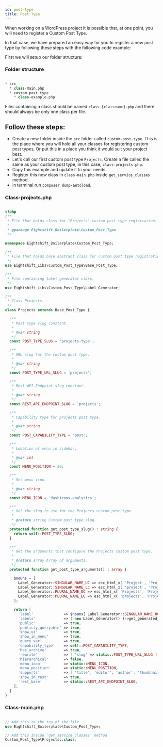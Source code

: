```yaml
---
id: post-type
title: Post Type
---
```


When working on a WordPress project it is possible that, at one point, you will need to register a Custom Post Type.

In that case, we have prepared an easy way for you to register a new post type by following these steps with the following code example:

First we will setup our folder structure:

### Folder structure

```php

* src
  * class-main.php
  * custom-post-type
    * class-example.php

```
Files containing a class should be named `class-{classname}.php` and there should always be only one class per file.

## Follow these steps:
* Create a new folder inside the `src` folder called `custom-post-type`. This is the place where you will hold all your classes for registering custom post types, Or put this in a place you think it would suit your project best.
* Let's call our first custom post type `Projects`. Create a file called the same as your custom post type, in this case, `class-projects.php`.
* Copy this example and update it to your needs.
* Register this new class in `class-main.php` inside `get_service_classes` method.
* In terminal run `composer dump-autoload`.

### Class-projects.php

```php

<?php
/**
 * File that holds class for "Projects" custom post type registration.
 *
 * @package Eightshift_Boilerplate\Custom_Post_Type
 */

namespace Eightshift_Boilerplate\Custom_Post_Type;

/**
 * File that holds base abstract class for custom post type registration.
 */
use Eightshift_Libs\Custom_Post_Type\Base_Post_Type;

/**
 * File containing label generator class.
 */
use Eightshift_Libs\Custom_Post_Type\Label_Generator;

/**
 * Class Projects.
 */
class Projects extends Base_Post_Type {

  /**
   * Post type slug constant.
   *
   * @var string
   */
  const POST_TYPE_SLUG = 'projects-type';

  /**
   * URL slug for the custom post type.
   *
   * @var string
   */
  const POST_TYPE_URL_SLUG = 'projects';

  /**
   * Rest API Endpoint slug constant.
   *
   * @var string
   */
  const REST_API_ENDPOINT_SLUG = 'projects';

  /**
   * Capability type for projects post type.
   *
   * @var string
   */
  const POST_CAPABILITY_TYPE = 'post';

  /**
   * Location of menu in sidebar.
   *
   * @var int
   */
  const MENU_POSITION = 20;

  /**
   * Set menu icon.
   *
   * @var string
   */
  const MENU_ICON = 'dashicons-analytics';

  /**
   * Get the slug to use for the Projects custom post type.
   *
   * @return string Custom post type slug.
   */
  protected function get_post_type_slug() : string {
    return self::POST_TYPE_SLUG;
  }

  /**
   * Get the arguments that configure the Projects custom post type.
   *
   * @return array Array of arguments.
   */
  protected function get_post_type_arguments() : array {

    $nouns = [
      Label_Generator::SINGULAR_NAME_UC => esc_html_x( 'Project', 'Projects post uppercase singular name', 'eightshift-boilerplate' ),
      Label_Generator::SINGULAR_NAME_LC => esc_html_x( 'project', 'Projects post lowercase singular name', 'eightshift-boilerplate' ),
      Label_Generator::PLURAL_NAME_UC => esc_html_x( 'Projects', 'Projects post uppercase plural name', 'eightshift-boilerplate' ),
      Label_Generator::PLURAL_NAME_LC => esc_html_x( 'projects', 'Projects post lowercase plural name', 'eightshift-boilerplate' ),
    ];

    return [
      'label'              => $nouns[ Label_Generator::SINGULAR_NAME_UC ],
      'labels'             => ( new Label_Generator() )->get_generated_labels( $nouns ),
      'public'             => true,
      'publicly_queryable' => true,
      'show_ui'            => true,
      'show_in_menu'       => true,
      'query_var'          => true,
      'capability_type'    => self::POST_CAPABILITY_TYPE,
      'has_archive'        => true,
      'rewrite'            => [ 'slug' => static::POST_TYPE_URL_SLUG ],
      'hierarchical'       => false,
      'menu_icon'          => static::MENU_ICON,
      'menu_position'      => static::MENU_POSITION,
      'supports'           => [ 'title', 'editor', 'author', 'thumbnail', 'excerpt', 'comments' ],
      'show_in_rest'       => true,
      'rest_base'          => static::REST_API_ENDPOINT_SLUG,
    ];
  }
}

```

### Class-main.php

```php

// Add this to the top of the file.
use Eightshift_Boilerplate\Custom_Post_Type;

// Add this inside `get_service_classes` method.
Custom_Post_Type\Projects::class,

```

